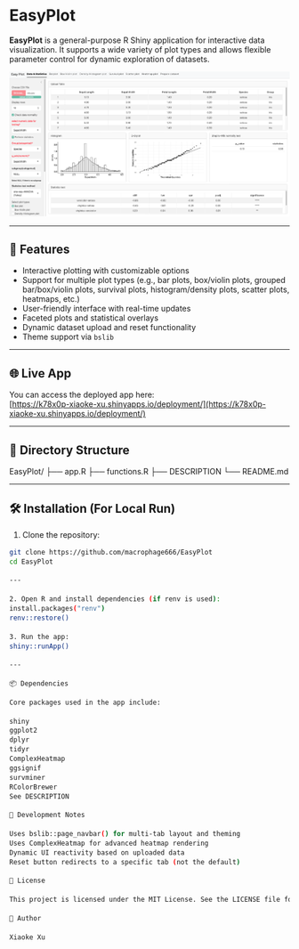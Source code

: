 # EasyPlot

**EasyPlot** is a general-purpose R Shiny application for interactive data visualization. It supports a wide variety of plot types and allows flexible parameter control for dynamic exploration of datasets.

![screenshot](screenshot.png) <!-- Optional: include a UI image -->

---

## 🚀 Features

- Interactive plotting with customizable options
- Support for multiple plot types (e.g., bar plots, box/violin plots, grouped bar/box/violin plots, survival plots, histogram/density plots, scatter plots, heatmaps, etc.)
- User-friendly interface with real-time updates
- Faceted plots and statistical overlays
- Dynamic dataset upload and reset functionality
- Theme support via `bslib`

---

## 🌐 Live App

You can access the deployed app here:  
[https://k78x0p-xiaoke-xu.shinyapps.io/deployment/](https://k78x0p-xiaoke-xu.shinyapps.io/deployment/)  

---

## 📁 Directory Structure
EasyPlot/
├── app.R
├── functions.R
├── DESCRIPTION
└── README.md

---

## 🛠️ Installation (For Local Run)

1. Clone the repository:

```bash
git clone https://github.com/macrophage666/EasyPlot
cd EasyPlot

---

2. Open R and install dependencies (if renv is used):
install.packages("renv")
renv::restore()

3. Run the app:
shiny::runApp()

---

📦 Dependencies

Core packages used in the app include:

shiny
ggplot2
dplyr
tidyr
ComplexHeatmap
ggsignif
survminer
RColorBrewer
See DESCRIPTION

🧪 Development Notes

Uses bslib::page_navbar() for multi-tab layout and theming
Uses ComplexHeatmap for advanced heatmap rendering
Dynamic UI reactivity based on uploaded data
Reset button redirects to a specific tab (not the default)

📜 License

This project is licensed under the MIT License. See the LICENSE file for details.

👤 Author

Xiaoke Xu

